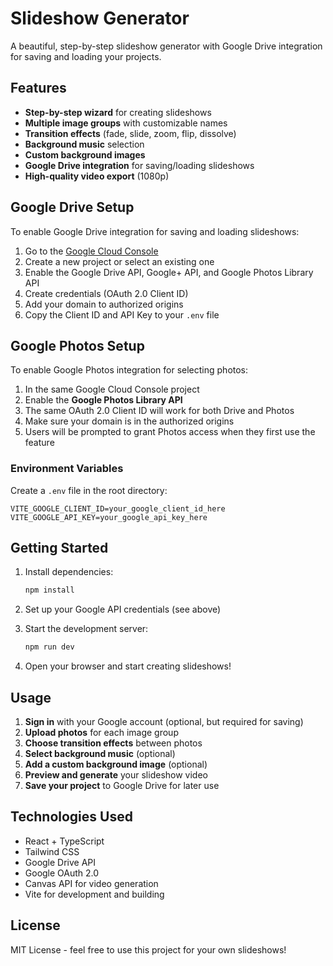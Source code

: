 # Slideshow Generator

A beautiful, step-by-step slideshow generator with Google Drive integration for saving and loading your projects.

## Features

- **Step-by-step wizard** for creating slideshows
- **Multiple image groups** with customizable names
- **Transition effects** (fade, slide, zoom, flip, dissolve)
- **Background music** selection
- **Custom background images**
- **Google Drive integration** for saving/loading slideshows
- **High-quality video export** (1080p)

## Google Drive Setup

To enable Google Drive integration for saving and loading slideshows:

1. Go to the [Google Cloud Console](https://console.cloud.google.com/)
2. Create a new project or select an existing one
3. Enable the Google Drive API, Google+ API, and Google Photos Library API
4. Create credentials (OAuth 2.0 Client ID)
5. Add your domain to authorized origins
6. Copy the Client ID and API Key to your `.env` file

## Google Photos Setup

To enable Google Photos integration for selecting photos:

1. In the same Google Cloud Console project
2. Enable the **Google Photos Library API**
3. The same OAuth 2.0 Client ID will work for both Drive and Photos
4. Make sure your domain is in the authorized origins
5. Users will be prompted to grant Photos access when they first use the feature

### Environment Variables

Create a `.env` file in the root directory:

```env
VITE_GOOGLE_CLIENT_ID=your_google_client_id_here
VITE_GOOGLE_API_KEY=your_google_api_key_here
```

## Getting Started

1. Install dependencies:
   ```bash
   npm install
   ```

2. Set up your Google API credentials (see above)

3. Start the development server:
   ```bash
   npm run dev
   ```

4. Open your browser and start creating slideshows!

## Usage

1. **Sign in** with your Google account (optional, but required for saving)
2. **Upload photos** for each image group
3. **Choose transition effects** between photos
4. **Select background music** (optional)
5. **Add a custom background image** (optional)
6. **Preview and generate** your slideshow video
7. **Save your project** to Google Drive for later use

## Technologies Used

- React + TypeScript
- Tailwind CSS
- Google Drive API
- Google OAuth 2.0
- Canvas API for video generation
- Vite for development and building

## License

MIT License - feel free to use this project for your own slideshows!